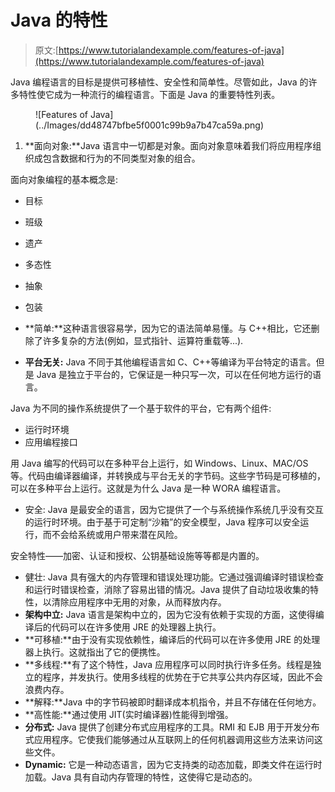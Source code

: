 # Java 的特性

> 原文:[https://www.tutorialandexample.com/features-of-java](https://www.tutorialandexample.com/features-of-java)

Java 编程语言的目标是提供可移植性、安全性和简单性。尽管如此，Java 的许多特性使它成为一种流行的编程语言。下面是 Java 的重要特性列表。

<figure class="aligncenter">![Features of Java](../Images/dd48747bfbe5f0001c99b9a7b47ca59a.png)</figure>

1.  **面向对象:**Java 语言中一切都是对象。面向对象意味着我们将应用程序组织成包含数据和行为的不同类型对象的组合。

面向对象编程的基本概念是:

*   目标
*   班级
*   遗产
*   多态性
*   抽象
*   包装

*   **简单:**这种语言很容易学，因为它的语法简单易懂。与 C++相比，它还删除了许多复杂的方法(例如，显式指针、运算符重载等...).
*   **平台无关:** Java 不同于其他编程语言如 C、C++等编译为平台特定的语言。但是 Java 是独立于平台的，它保证是一种只写一次，可以在任何地方运行的语言。

Java 为不同的操作系统提供了一个基于软件的平台，它有两个组件:

*   运行时环境
*   应用编程接口

用 Java 编写的代码可以在多种平台上运行，如 Windows、Linux、MAC/OS 等。代码由编译器编译，并转换成与平台无关的字节码。这些字节码是可移植的，可以在多种平台上运行。这就是为什么 Java 是一种 WORA 编程语言。

*   安全: Java 是最安全的语言，因为它提供了一个与系统操作系统几乎没有交互的运行时环境。由于基于可定制“沙箱”的安全模型，Java 程序可以安全运行，而不会给系统或用户带来潜在风险。

安全特性——加密、认证和授权、公钥基础设施等等都是内置的。

*   健壮: Java 具有强大的内存管理和错误处理功能。它通过强调编译时错误检查和运行时错误检查，消除了容易出错的情况。Java 提供了自动垃圾收集的特性，以清除应用程序中无用的对象，从而释放内存。
*   **架构中立:** Java 语言是架构中立的，因为它没有依赖于实现的方面，这使得编译后的代码可以在许多使用 JRE 的处理器上执行。
*   **可移植:**由于没有实现依赖性，编译后的代码可以在许多使用 JRE 的处理器上执行。这就指出了它的便携性。
*   **多线程:**有了这个特性，Java 应用程序可以同时执行许多任务。线程是独立的程序，并发执行。使用多线程的优势在于它共享公共内存区域，因此不会浪费内存。
*   **解释:**Java 中的字节码被即时翻译成本机指令，并且不存储在任何地方。
*   **高性能:**通过使用 JIT(实时编译器)性能得到增强。
*   **分布式:** Java 提供了创建分布式应用程序的工具。RMI 和 EJB 用于开发分布式应用程序。它使我们能够通过从互联网上的任何机器调用这些方法来访问这些文件。
*   **Dynamic:** 它是一种动态语言，因为它支持类的动态加载，即类文件在运行时加载。Java 具有自动内存管理的特性，这使得它是动态的。
